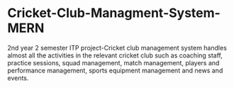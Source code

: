 # Cricket-Club-Managment-System-MERN
2nd year 2 semester ITP project-Cricket club management system handles almost all the activities in the relevant cricket club such as coaching staff, practice sessions, squad management, match management, players and performance management, sports equipment management and news and events.
